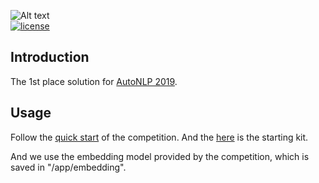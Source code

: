 ![Alt text](https://www.deepblueai.com/usr/deepblue/v3/images/logo.png "DeepBlue")  
[![license](https://img.shields.io/badge/license-GPL%203.0-green.svg)](https://github.com/DeepBlueAI/AutoSmart/blob/master/LICENSE)

## Introduction

The 1st place solution for [AutoNLP 2019](https://www.4paradigm.com/competition/autoNLP2019). 

## Usage

Follow the [quick start](https://autodl.lri.fr/competitions/35#learn_the_details) of the competition. And the [here](https://github.com/mortal123/autonlp_starting_kit) is the starting kit.

And we use the embedding model provided by the competition, which is saved in "/app/embedding".



